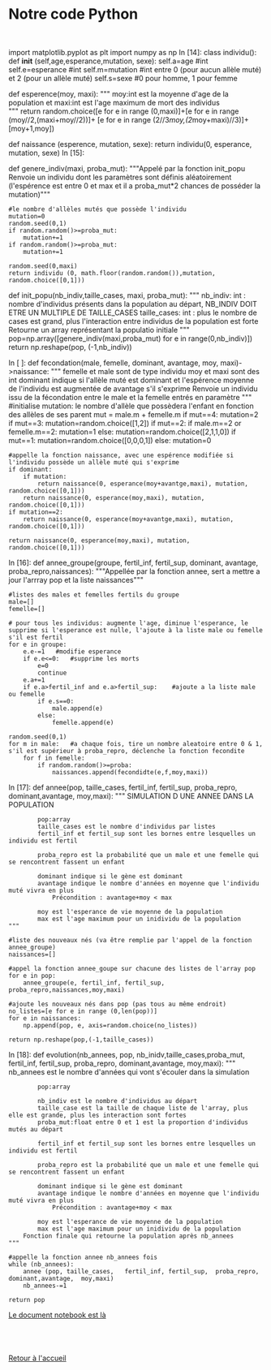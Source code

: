 # Notre code Python
<br/>

<p>

import matplotlib.pyplot as plt
import numpy as np
In [14]:
class individu():
    def __init__ (self,age,esperance,mutation, sexe):
        self.a=age   #int
        self.e=esperance   #int
        self.m=mutation   #int entre 0 (pour aucun allèle muté) et 2 (pour un allèle muté)
        self.s=sexe  #0 pour homme, 1 pour femme
        
def esperence(moy, maxi):
    """
    moy:int est la moyenne d'age de la population et maxi:int est l'age maximum de mort des individus    
    """
    return random.choice([e for e in range (0,maxi)]+[e for e in range (moy//2,(maxi+moy//2))]+ [e for e in range (2//3*moy,(2*moy+maxi)//3)]+[moy+1,moy])

def naissance (esperence, mutation, sexe):
    return individu(0, esperance, mutation, sexe)
In [15]:

def genere_indiv(maxi, proba_mut):
    """Appelé par la fonction init_popu
    Renvoie un individu dont les paramètres sont définis aléatoirement (l'espérence est entre 0 et max et il a proba_mut*2 chances de posséder la mutation)"""
    
    #le nombre d'allèles mutés que possède l'individu
    mutation=0
    random.seed(0,1)
    if random.random()>=proba_mut:
        mutation+=1
    if random.random()>=proba_mut:
        mutation+=1
    
    random.seed(0,maxi)
    return individu (0, math.floor(random.random()),mutation, random.choice([0,1]))


def init_popu(nb_indiv,taille_cases, maxi, proba_mut):
    """
    nb_indiv: int : nombre d'individus présents dans la population au départ, NB_INDIV DOIT ETRE UN MULTIPLE DE TAILLE_CASES
    taille_cases: int : plus le nombre de cases est grand, plus l'interaction entre individus de la population est forte
    Retourne un array représentant la populatio initiale
    """
    pop=np.array([genere_indiv(maxi,proba_mut) for e in range(0,nb_indiv)])
    return np.reshape(pop, (-1,nb_indiv))


In [ ]:
def fecondation(male, femelle, dominant, avantage, moy, maxi)->naissance:
   """
    femelle et male sont de type individu
    moy et maxi sont des int 
    dominant indique si l'allèle muté est dominant et l'espérence moyenne de l'individu est augmentée de avantage s'il s'exprime
    Renvoie un individu issu de la fécondation entre le male et la femelle entrés en paramètre
    """
    #initialise mutation: le nombre d'allèle que possèdera l'enfant en fonction des allèles de ses parent
    mut = male.m + femelle.m
    if mut==4:
        mutation=2
    if mut==3:
        mutation=random.choice([1,2])
    if mut==2:
        if male.m==2 or femelle.m==2:
            mutation=1
        else:
            mutation=random.choice([2,1,1,0])
    if mut==1:
        mutation=random.choice([0,0,0,1])
    else:
        mutation=0
    
    #appelle la fonction naissance, avec une espérence modifiée si l'individu possède un allèle muté qui s'exprime
    if dominant:
        if mutation:
            return naissance(0, esperance(moy+avantge,maxi), mutation, random.choice([0,1]))
        return naissance(0, esperance(moy,maxi), mutation, random.choice([0,1]))
    if mutation==2:
        return naissance(0, esperance(moy+avantge,maxi), mutation, random.choice([0,1]))
    
    return naissance(0, esperance(moy,maxi), mutation, random.choice([0,1]))
In [16]:
def annee_groupe(groupe, fertil_inf, fertil_sup, dominant, avantage, proba_repro,naissances):
    """Appellée par la fonction annee, sert a mettre a jour l'arrray pop et la liste naissances"""
    
    #listes des males et femelles fertils du groupe
    male=[]
    femelle=[]
    
    # pour tous les individus: augmente l'age, diminue l'esperance, le supprime si l'esperance est nulle, l'ajoute à la liste male ou femelle s'il est fertil
    for e in groupe:
        e.e-=1   #modifie esperance
        if e.e<=0:   #supprime les morts
            e=0
            continue
        e.a+=1
        if e.a>fertil_inf and e.a>fertil_sup:    #ajoute a la liste male ou femelle
            if e.s==0:
                male.append(e)
            else:
                femelle.append(e)
    
    random.seed(0,1)
    for m in male:   #a chaque fois, tire un nombre aleatoire entre 0 & 1, s'il est supérieur à proba_repro, déclenche la fonction fecondite
        for f in femelle:
            if random.random()>=proba:
                naissances.append(fecondidte(e,f,moy,maxi))
In [17]:
def annee(pop, taille_cases,   fertil_inf, fertil_sup,  proba_repro,  dominant,avantage,  moy,maxi):
    """ SIMULATION D UNE ANNEE DANS LA POPULATION
    
            pop:array
            taille_cases est le nombre d'individus par listes
            fertil_inf et fertil_sup sont les bornes entre lesquelles un individu est fertil
            
            proba_repro est la probabilité que un male et une femelle qui se rencontrent fassent un enfant
            
            dominant indique si le gène est dominant
            avantage indique le nombre d'années en moyenne que l'individu muté vivra en plus
                Précondition : avantage+moy < max
                
            moy est l'esperance de vie moyenne de la population
            max est l'age maximum pour un inidividu de la population
    """
    
    #liste des nouveaux nés (va être remplie par l'appel de la fonction annee_groupe)
    naissances=[]
    
    #appel la fonction annee_goupe sur chacune des listes de l'array pop
    for e in pop:
        annee_groupe(e, fertil_inf, fertil_sup, proba_repro,naissances,moy,maxi)
    
    #ajoute les nouveaux nés dans pop (pas tous au même endroit)
    no_listes=[e for e in range (0,len(pop))]
    for e in naissances:
        np.append(pop, e, axis=random.choice(no_listes))
    
    return np.reshape(pop,(-1,taille_cases))
In [18]:
def evolution(nb_annees,  pop,  nb_inidv,taille_cases,proba_mut,   fertil_inf, fertil_sup,  proba_repro,  dominant,avantage,  moy,maxi):
    """     nb_annees est le nombre d'années qui vont s'écouler dans la simulation
    
            pop:array
            
            nb_indiv est le nombre d'individus au départ
            taille_case est la taille de chaque liste de l'array, plus elle est grande, plus les interaction sont fortes
            proba_mut:float entre 0 et 1 est la proportion d'individus mutés au départ
            
            fertil_inf et fertil_sup sont les bornes entre lesquelles un individu est fertil
            
            proba_repro est la probabilité que un male et une femelle qui se rencontrent fassent un enfant
            
            dominant indique si le gène est dominant
            avantage indique le nombre d'années en moyenne que l'individu muté vivra en plus
                Précondition : avantage+moy < max
                
            moy est l'esperance de vie moyenne de la population
            max est l'age maximum pour un inidividu de la population
        Fonction finale qui retourne la population après nb_annees
    """
    
    #appelle la fonction annee nb_annees fois
    while (nb_annees):
        annee (pop, taille_cases,   fertil_inf, fertil_sup,  proba_repro,  dominant,avantage,  moy,maxi)
        nb_annees-=1
    
    return pop

<p/>

<a href="notrenotebook-checkpoint.ipynb"> Le document notebook est là </a>
<br/>
<br/>
<br/>
<br/>
<br/>
<a href="index.html"> Retour à l'accueil </a>
